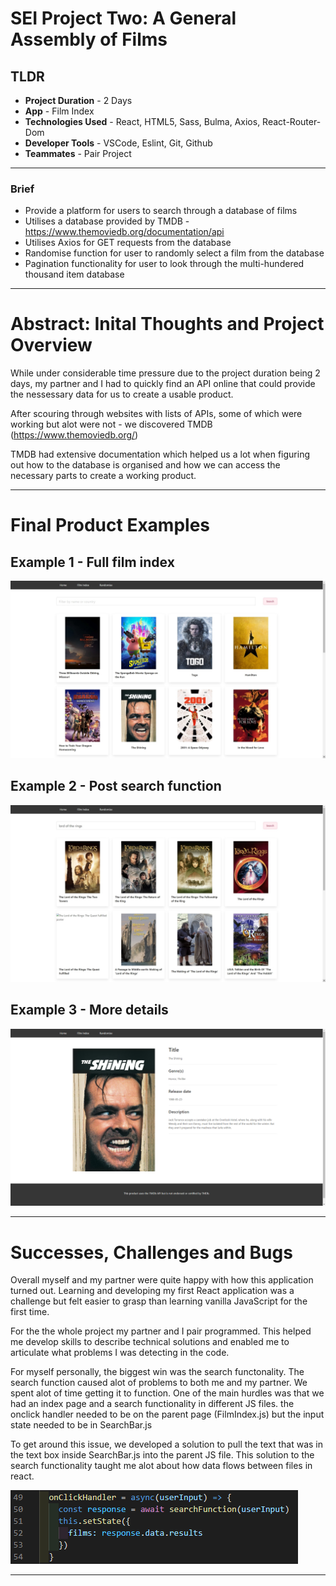 # SEI Project Two: A General Assembly of Films

## TLDR

- **Project Duration** - 2 Days
- **App** - Film Index
- **Technologies Used** - React, HTML5, Sass, Bulma, Axios, React-Router-Dom
- **Developer Tools** - VSCode, Eslint, Git, Github
- **Teammates** - Pair Project
____

### Brief
- Provide a platform for users to search through a database of films
- Utilises a database provided by TMDB -
https://www.themoviedb.org/documentation/api
- Utilises Axios for GET requests from the database
- Randomise function for user to randomly select a film from the database
- Pagination functionality for user to look through the multi-hundered thousand item database

____

# Abstract: Inital Thoughts and Project Overview

While under considerable time pressure due to the project duration being 2 days, my partner and I had to quickly find an API online that could provide the nessessary data for us to create a usable product.

After scouring through websites with lists of APIs, some of which were working but alot were not - we discovered TMDB (https://www.themoviedb.org/)

TMDB had extensive documentation which helped us a lot when figuring out how to the database is organised and how we can access the necessary parts to create a working product.  

____

# Final Product Examples

## Example 1 - Full film index
 ![filmindex](/src/read-me-images/filmindex.jpg)
## Example 2 - Post search function
 ![filmsearch](/src/read-me-images/filmsearch.jpg)
## Example 3 - More details
 ![filmshow](/src/read-me-images/filmshow.png)

____

# Successes, Challenges and Bugs

Overall myself and my partner were quite happy with how this application turned out. Learning and developing my first React application was a challenge but felt easier to grasp than learning vanilla JavaScript for the first time. 

For the the whole project my partner and I pair programmed. This helped me develop skills to describe technical solutions and enabled me to articulate what problems I was detecting in the code.

For myself personally, the biggest win was the search functonality. The search function caused alot of problems to both me and my partner. We spent alot of time getting it to function. One of the main hurdles was that we had an index page and a search functionality in different JS files. the onclick handler needed to be on the parent page (FilmIndex.js) but the input state needed to be in SearchBar.js

To get around this issue, we developed a solution to pull the text that was in the text box inside SearchBar.js into the parent JS file. This solution to the search functionality taught me alot about how data flows between files in react. 

 ![searchBarCode](/src/read-me-images/codeExample.png)

____
